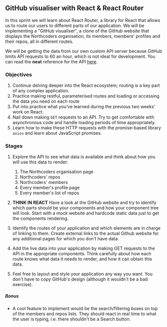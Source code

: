 ## GitHub visualiser with React & React Router

In this sprint we will learn about React Router, a library for React that allows us to route our users to different parts of our application. We will be implementing a "GitHub visualiser", a clone of the GitHub website that displays the Northcoders organisation, its members, members' profiles and their repos, all in different routes.

We will be getting the data from our own custom API server because GitHub limits API requests to 60 an hour, which is not ideal for development. You can read the **neat** reference for the API [here](https://northcoderssprint-github-elaycqpgip.now.sh/).

### Objectives

1. Continue delving deeper into the React ecosystem; routing is a key part of any complex application.
2. Practice making restful, parameterised routes and loading or accessing the data you need on each route
3. Put into practice what you've learned during the previous two weeks' work on React.
4. Nail down making `GET` requests to an API. Try to get comfortable with asynchronous code and handle loading periods of time appropriately.
5. Learn how to make these HTTP requests with the promise-based library `axios` and learn about JavaScript promises.


### Stages

1. Explore the API to see what data is available and think about how you will use this data to render:
    1. The Northcoders organisation page
    2. Northcoders' repos
    3. Northcoders' members
    4. Every member's profile page
    5. Every member's list of repos

2. **THINK IN REACT** Have a look at the GitHub website and try to identify which parts should be your components and how your component tree will look. Start with a mock website and hardcode static data just to get the components rendering.
3. Identify the routes of your application and which elements are in charge of linking to them. Create external links to the actual Github website for any additional pages for which you don't have data.
4. Add the live data into your application by making GET requests to the API in the appropriate components. Think carefully about how each route knows what data it needs to render, and how it can obtain this data.
5. Feel free to layout and style your application any way you want. You don't have to copy GitHub's design (although it wouldn't be a bad exercise).

##### Bonus

- A cool feature to implement would be the search/filtering boxes on top of the members and repos lists. They should react in real time to what the user is typing, i.e. there shouldn't be a Search button.
